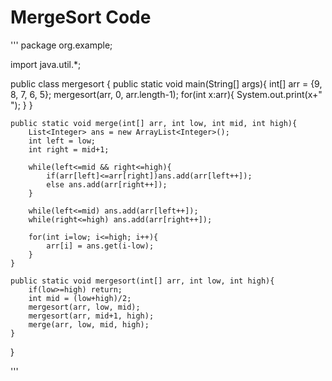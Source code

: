 # MergeSort Code

'''
package org.example;

import java.util.*;

public class mergesort {
    public static void main(String[] args){
        int[] arr = {9, 8, 7, 6, 5};
        mergesort(arr, 0, arr.length-1);
        for(int x:arr){
            System.out.print(x+" ");
        }
    }

    public static void merge(int[] arr, int low, int mid, int high){
        List<Integer> ans = new ArrayList<Integer>();
        int left = low;
        int right = mid+1;

        while(left<=mid && right<=high){
            if(arr[left]<=arr[right])ans.add(arr[left++]);
            else ans.add(arr[right++]);
        }

        while(left<=mid) ans.add(arr[left++]);
        while(right<=high) ans.add(arr[right++]);

        for(int i=low; i<=high; i++){
            arr[i] = ans.get(i-low);
        }
    }

    public static void mergesort(int[] arr, int low, int high){
        if(low>=high) return;
        int mid = (low+high)/2;
        mergesort(arr, low, mid);
        mergesort(arr, mid+1, high);
        merge(arr, low, mid, high);
    }
}

'''
